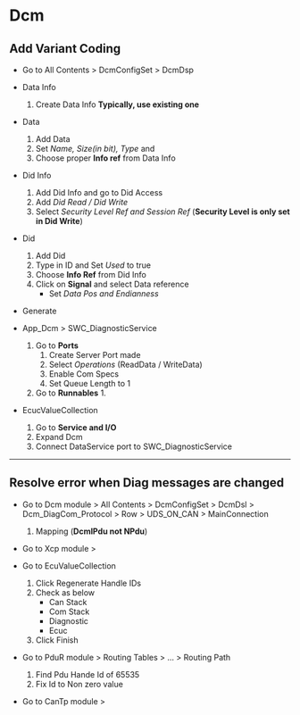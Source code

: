 # Dcm

## Add Variant Coding
* Go to All Contents > DcmConfigSet > DcmDsp
* Data Info
    1. Create Data Info **Typically, use existing one**
* Data
    1. Add Data
    1. Set *Name, Size(in bit), Type* and
    1. Choose proper **Info ref** from Data Info
* Did Info
    1. Add Did Info and go to Did Access
    1. Add *Did Read / Did Write*
    1. Select *Security Level Ref and Session Ref* (**Security Level is only set in Did Write**)
* Did
    1. Add Did
    1. Type in ID and Set *Used* to true
    1. Choose **Info Ref** from Did Info
    1. Click on **Signal** and select Data reference
        * Set *Data Pos and Endianness*

* Generate

* App_Dcm > SWC_DiagnosticService
    1. Go to **Ports**
        1. Create Server Port made
        1. Select *Operations* (ReadData / WriteData)
        1. Enable Com Specs
        1. Set Queue Length to 1
    1. Go to **Runnables**
        1.

* EcucValueCollection
    1. Go to **Service and I/O** 
    1. Expand Dcm
    1. Connect DataService port to SWC_DiagnosticService
---

## Resolve error when Diag messages are changed
* Go to Dcm module > All Contents > DcmConfigSet > DcmDsl > Dcm_DiagCom_Protocol > Row > UDS_ON_CAN > MainConnection
    1. Mapping    (**DcmIPdu not NPdu**)

* Go to Xcp module > 

* Go to EcuValueCollection
    1. Click Regenerate Handle IDs
    1. Check as below
        * Can Stack
        * Com Stack
        * Diagnostic
        * Ecuc
    1. Click Finish

* Go to PduR module > Routing Tables > ... > Routing Path
    1. Find Pdu Hande Id of 65535
    1. Fix Id to Non zero value
* Go to CanTp module > 